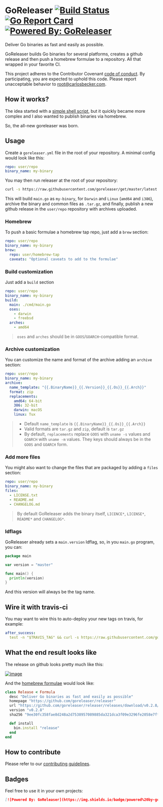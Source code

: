 # GoReleaser [![Build Status](https://travis-ci.org/goreleaser/releaser.svg?branch=master)](https://travis-ci.org/goreleaser/releaser) [![Go Report Card](https://goreportcard.com/badge/github.com/goreleaser/releaser)](https://goreportcard.com/report/github.com/goreleaser/releaser) [![Powered By: GoReleaser](https://img.shields.io/badge/powered%20by-goreleaser-green.svg?style=flat-square)](https://github.com/goreleaser)

Deliver Go binaries as fast and easily as possible.

GoReleaser builds Go binaries for several platforms, creates a github release and then
push a homebrew formulae to a repository. All that wrapped in your favorite CI.

This project adheres to the Contributor Covenant [code of conduct](CODE_OF_CONDUCT.md).
By participating, you are expected to uphold this code. Please report unacceptable behavior to root@carlosbecker.com.

## How it works?

The idea started with a [simple shell script](https://github.com/goreleaser/old-go-releaser),
but it quickly became more complex and I also wanted to publish binaries via
homebrew.

So, the all-new goreleaser was born.

## Usage

Create a `goreleaser.yml` file in the root of your repository. A minimal config would look like this:

```yaml
repo: user/repo
binary_name: my-binary
```

You may then run releaser at the root of your repository:

```sh
curl -s https://raw.githubusercontent.com/goreleaser/get/master/latest | bash
```

This will build `main.go` as `my-binary`, for `Darwin` and `Linux`
(`amd64` and `i386`), archive the binary and common files as `.tar.gz`,
and finally, publish a new github release in the `user/repo` repository with
archives uploaded.

### Homebrew

To push a basic formulae a homebrew tap repo, just add a `brew` section:

```yaml
repo: user/repo
binary_name: my-binary
brew:
  repo: user/homebrew-tap
  caveats: "Optional caveats to add to the formulae"
```

### Build customization

Just add a `build` section

```yaml
repo: user/repo
binary_name: my-binary
build:
  main: ./cmd/main.go
  oses:
    - darwin
    - freebsd
  arches:
    - amd64
```

> `oses` and `arches` should be in `GOOS`/`GOARCH`-compatible format.

### Archive customization

You can customize the name and format of the archive adding an `archive`
section:

```yaml
repo: user/repo
binary_name: my-binary
archive:
  name_template: "{{.BinaryName}}_{{.Version}}_{{.Os}}_{{.Arch}}"
  format: zip
  replacements:
    amd64: 64-bit
    386: 32-bit
    darwin: macOS
    linux: Tux
```

> - Default `name_template` is `{{.BinaryName}}_{{.Os}}_{{.Arch}}`
> - Valid formats are `tar.gz` and `zip`, default is `tar.gz`
> - By default, `replacements` replace `GOOS` with `uname -s` values and
> `GOARCH` with `uname -m` values. They keys should always be in the `GOOS` and
> `GOARCH` form.

### Add more files

You might also want to change the files that are packaged by adding a `files`
section:

```yaml
repo: user/repo
binary_name: my-binary
files:
  - LICENSE.txt
  - README.md
  - CHANGELOG.md
```

> By default GoReleaser adds the binary itself, `LICENCE*`, `LICENSE*`,
`README*` and `CHANGELOG*`.

### ldflags

GoReleaser already sets a `main.version` ldflag, so, in you `main.go` program,
you can:

```go
package main

var version = "master"

func main() {
  println(version)
}
```

And this version will always be the tag name.

## Wire it with travis-ci

You may want to wire this to auto-deploy your new tags on travis, for example:

```yaml
after_success:
  test -n "$TRAVIS_TAG" && curl -s https://raw.githubusercontent.com/goreleaser/get/master/latest | bash
```

## What the end result looks like

The release on github looks pretty much like this:

[![image](https://cloud.githubusercontent.com/assets/245435/21578845/09404c8a-cf78-11e6-92d7-165ddc03ca6c.png)
](https://github.com/goreleaser/releaser/releases)

And the [homebrew formulae](https://github.com/goreleaser/homebrew-tap/blob/master/release.rb) would look like:

```rb
class Release < Formula
  desc "Deliver Go binaries as fast and easily as possible"
  homepage "https://github.com/goreleaser/releaser"
  url "https://github.com/goreleaser/releaser/releases/download/v0.2.8/release_Darwin_x86_64.tar.gz"
  version "v0.2.8"
  sha256 "9ee30fc358fae8d248a2d7538957089885da321dca3f09e3296fe2058e7fff74"

  def install
    bin.install "release"
  end
end
```

## How to contribute

Please refer to our [contributing guidelines](/CONTRIBUTING.md).

## Badges

Feel free to use it in your own projects:

```md
[![Powered By: GoReleaser](https://img.shields.io/badge/powered%20by-goreleaser-green.svg?style=flat-square)](https://github.com/goreleaser)
```
